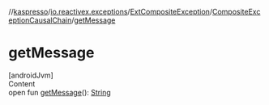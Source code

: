 //[kaspresso](../../../index.md)/[io.reactivex.exceptions](../../index.md)/[ExtCompositeException](../index.md)/[CompositeExceptionCausalChain](index.md)/[getMessage](get-message.md)



# getMessage  
[androidJvm]  
Content  
open fun [getMessage](get-message.md)(): [String](https://developer.android.com/reference/kotlin/java/lang/String.html)  



